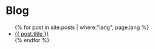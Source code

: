 # Blog
<ul>
  {% for post in site.posts  | where:"lang", page.lang %}
    <li>
      <a href="{{ post.url }}">{{ post.title }}</a>
    </li>
  {% endfor %}
</ul>